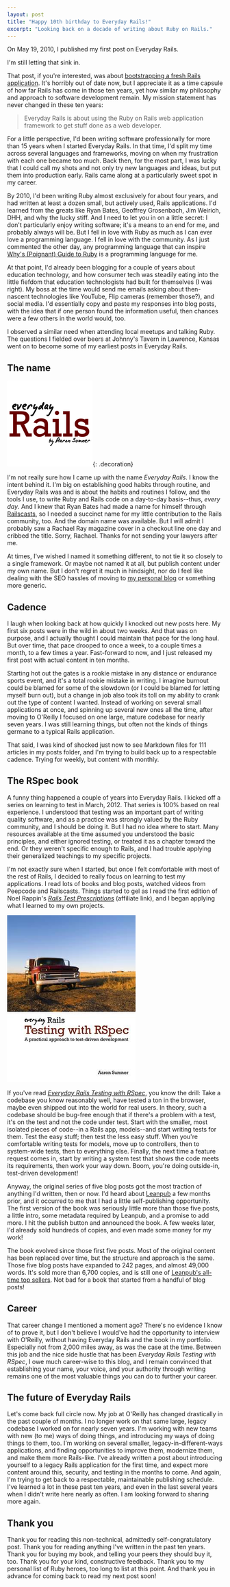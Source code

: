 ```yaml
---
layout: post
title: "Happy 10th birthday to Everyday Rails!"
excerpt: "Looking back on a decade of writing about Ruby on Rails."
---
```


On May 19, 2010, I published my first post on Everyday Rails.

I'm still letting that sink in.

That post, if you're interested, was about [bootstrapping a fresh Rails application]. It's horribly out of date now, but I appreciate it as a time capsule of how far Rails has come in those ten years, yet how similar my philosophy and approach to software development remain. My mission statement has never changed in these ten years:

> Everyday Rails is about using the Ruby on Rails web application framework to get stuff done as a web developer.

For a little perspective, I'd been writing software professionally for more than 15 years when I started Everyday Rails. In that time, I'd split my time across several languages and frameworks, moving on when my frustration with each one became too much. Back then, for the most part, I was lucky that I could call my shots and not only try new languages and ideas, but put them into production early. Rails came along at a particularly sweet spot in my career.

By 2010, I'd been writing Ruby almost exclusively for about four years, and had written at least a dozen small, but actively used, Rails applications. I'd learned from the greats like Ryan Bates, Geoffrey Grosenbach, Jim Weirich, DHH, and why the lucky stiff. And I need to let you in on a little secret: I don't particularly enjoy writing software; it's a means to an end for me, and probably always will be. But I fell in love with Ruby as much as I can ever love a programming language. I fell in love with the community. As I just commented the other day, any programming language that can inspire [Why's (Poignant) Guide to Ruby] is a programming language for me.

At that point, I'd already been blogging for a couple of years about education technology, and how consumer tech was steadily eating into the little fiefdom that education technologists had built for themselves (I was right). My boss at the time would send me emails asking about then-nascent technologies like YouTube, Flip cameras (remember those?), and social media. I'd essentially copy and paste my responses into blog posts, with the idea that if one person found the information useful, then chances were a few others in the world would, too.

I observed a similar need when attending local meetups and talking Ruby. The questions I fielded over beers at Johnny's Tavern in Lawrence, Kansas went on to become some of my earliest posts in Everyday Rails.

## The name

![Everyday Rails logo](/images/logo-square.png){: .decoration}

I'm not really sure how I came up with the name _Everyday Rails_. I know the intent behind it. I'm big on establishing good habits through routine, and Everyday Rails was and is about the habits and routines I follow, and the tools I use, to write Ruby and Rails code on a day-to-day basis--thus, _every day_. And I knew that Ryan Bates had made a name for himself through [Railscasts], so I needed a succinct name for my little contribution to the Rails community, too. And the domain name was available. But I will admit I probably saw a Rachael Ray magazine cover in a checkout line one day and cribbed the title. Sorry, Rachael. Thanks for not sending your lawyers after me.

At times, I've wished I named it something different, to not tie it so closely to a single framework. Or maybe not named it at all, but publish content under my own name. But I don't regret it much in hindsight, nor do I feel like dealing with the SEO hassles of moving to [my personal blog] or something more generic.


## Cadence

I laugh when looking back at how quickly I knocked out new posts here. My first six posts were in the wild in about two weeks. And that was on purpose, and I actually thought I could maintain that pace for the long haul. But over time, that pace drooped to once a week, to a couple times a month, to a few times a year. Fast-forward to now, and I just released my first post with actual content in ten months.

Starting hot out the gates is a rookie mistake in any distance or endurance sports event, and it's a total rookie mistake in writing. I imagine burnout could be blamed for some of the slowdown (or I could be blamed for letting myself burn out), but a change in job also took its toll on my ability to crank out the type of content I wanted. Instead of working on several small applications at once, and spinning up several new ones all the time, after moving to O'Reilly I focused on one large, mature codebase for nearly seven years. I was still learning things, but often not the kinds of things germane to a typical Rails application.

That said, I was kind of shocked just now to see Markdown files for 111 articles in my posts folder, and I'm trying to build back up to a respectable cadence. Trying for weekly, but content with monthly.


## The RSpec book

A funny thing happened a couple of years into Everyday Rails. I kicked off a series on learning to test in March, 2012. That series is 100% based on real experience. I understood that testing was an important part of writing quality software, and as a practice was strongly valued by the Ruby community, and I should be doing it. But I had no idea where to start. Many resources available at the time assumed you understood the basic principles, and either ignored testing, or treated it as a chapter toward the end. Or they weren't specific enough to Rails, and I had trouble applying their generalized teachings to my specific projects.

I'm not exactly sure when I started, but once I felt comfortable with most of the rest of Rails, I decided to really focus on learning to test my applications. I read lots of books and blog posts, watched videos from Peepcode and Railscasts. Things started to gel as I read the first edition of Noel Rappin's _[Rails Test Prescriptions]_ (affiliate link), and I began applying what I learned to my own projects.

<img src="/images/rspec_book_large.jpg" class="float-right border shadow ml-5 mb-5" alt="Everyday Rails Testing with RSpec book cover" />

If you've read _[Everyday Rails Testing with RSpec]_, you know the drill: Take a codebase you know reasonably well, have tested a ton in the browser, maybe even shipped out into the world for real users. In theory, such a codebase should be bug-free enough that if there's a problem with a test, it's on the test and not the code under test. Start with the smaller, most isolated pieces of code--in a Rails app, models--and start writing tests for them. Test the easy stuff; then test the less easy stuff. When you're comfortable writing tests for models, move up to controllers, then to system-wide tests, then to everything else. Finally, the next time a feature request comes in, start by writing a system test that shows the code meets its requirements, then work your way down. Boom, you're doing outside-in, test-driven development!

Anyway, the original series of five blog posts got the most traction of anything I'd written, then or now. I'd heard about [Leanpub] a few months prior, and it occurred to me that I had a little self-publishing opportunity. The first version of the book was seriously little more than those five posts, a little intro, some metadata required by Leanpub, and a promise to add more. I hit the publish button and announced the book. A few weeks later, I'd already sold hundreds of copies, and even made some money for my work!

The book evolved since those first five posts. Most of the original content has been replaced over time, but the structure and approach is the same. Those five blog posts have expanded to 242 pages, and almost 49,000 words. It's sold more than 6,700 copies, and is still one of [Leanpub's all-time top sellers]. Not bad for a book that started from a handful of blog posts!


## Career

That career change I mentioned a moment ago? There's no evidence I know of to prove it, but I don't believe I would've had the opportunity to interview with O'Reilly, without having Everyday Rails and the book in my portfolio. Especially not from 2,000 miles away, as was the case at the time. Between this job and the nice side hustle that has been _Everyday Rails Testing with RSpec_, I owe much career-wise to this blog, and I remain convinced that establishing your name, your voice, and your authority through writing remains one of the most valuable things you can do to further your career.


## The future of Everyday Rails

Let's come back full circle now. My job at O'Reilly has changed drastically in the past couple of months. I no longer work on that same large, legacy codebase I worked on for nearly seven years. I'm working with new teams with new (to me) ways of doing things, and introducing my ways of doing things to them, too. I'm working on several smaller, legacy-in-different-ways applications, and finding opportunities to improve them, modernize them, and make them more Rails-like. I've already written a post about introducing yourself to a legacy Rails application for the first time, and expect more content around this, security, and testing in the months to come. And again, I'm trying to get back to a respectable, maintainable publishing schedule. I've learned a lot in these past ten years, and even in the last several years when I didn't write here nearly as often. I am looking forward to sharing more again.


## Thank you

Thank you for reading this non-technical, admittedly self-congratulatory post. Thank you for reading anything I've written in the past ten years. Thank you for buying my book, and telling your peers they should buy it, too. Thank you for your kind, constructive feedback. Thank you to my personal list of Ruby heroes, too long to list at this point. And thank you in advance for coming back to read my next post soon!


[bootstrapping a fresh Rails application]: https://everydayrails.com/2010/05/19/bootstrapping-a-rails-app.html
[Why's (Poignant) Guide to Ruby]: https://poignant.guide
[my personal blog]: https://www.aaronsumner.com
[Railscasts]: https://railscasts.com
[my personal blog]: https://www.aaronsumner.com
[Rails Test Prescriptions]: https://amzn.to/36fKQyy
[Everyday Rails Testing with RSpec]: https://leanpub.com/everydayrailsrspec
[Leanpub]: https://leanpub.com
[Leanpub's all-time top sellers]: https://leanpub.com/bookstore/book?sort=lifetime_earnings

